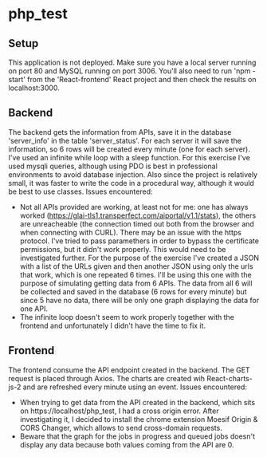 # php_test

## Setup ##
This application is not deployed. Make sure you have a local server running on port 80 and MySQL running on port 3006. You'll also need to run 'npm -start' from the 'React-frontend' React project and then check the results on localhost:3000. 

## Backend ##
The backend gets the information from APIs, save it in the database 'server_info' in the table 'server_status'. For each server it will save the information, so 6 rows will be created every minute (one for each server). I've used an infinite while loop with a sleep function. 
For this exercise I've used mysqli queries, although using PDO is best in professional environments to avoid database injection. 
Also since the project is relatively small, it was faster to write the code in a procedural way, although it would be best to use classes. 
Issues encountered: 
- Not all APIs provided are working, at least not for me: one has always worked (https://glai-tls1.transperfect.com/aiportal/v1.1/stats), the others are unreacheable (the connection timed out both from the browser and when connecting with CURL). There may be an issue with the https protocol. I've tried to pass paramethers in order to bypass the certificate permissions, but it didn't work properly. This would need to be investigated further. For the purpose of the exercise I've created a JSON with a list of the URLs given and then another JSON using only the urls that work, which is one repeated 6 times. I'll be using this one with the purpose of simulating getting data from 6 APIs. The data from all 6 will be collected and saved in the database (6 rows for every minute) but since 5 have no data, there will be only one graph displaying the data for one API. 
- The infinite loop doesn't seem to work properly together with the frontend and unfortunately I didn't have the time to fix it. 

## Frontend ##
The frontend consume the API endpoint created in the backend. The GET request is placed through Axios. The charts are created wih React-charts-js-2 and are refreshed every minute using an event. 
Issues encountered:
- When trying to get data from the API created in the backend, which sits on https://localhost/php_test, I had a cross origin error. After investigating it, I decided to install the chrome extension Moesif Origin & CORS Changer, which allows to send cross-domain requests. 
- Beware that the graph for the jobs in progress and queued jobs doesn't display any data because both values coming from the API are 0.
